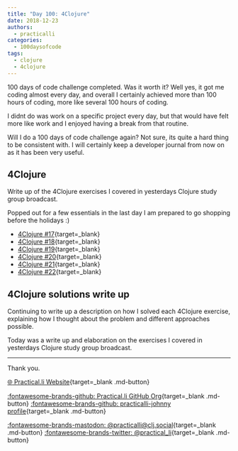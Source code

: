 ```yaml
---
title: "Day 100: 4Clojure"
date: 2018-12-23
authors:
  - practicalli
categories:
  - 100daysofcode
tags:
  - clojure
  - 4clojure
---
```


100 days of code challenge completed.  Was it worth it?  Well yes, it got me coding almost every day, and overall I certainly achieved more than 100 hours of coding, more like several 100 hours of coding.

I didnt do was work on a specific project every day, but that would have felt more like work and I enjoyed having a break from that routine.

Will I do a 100 days of code challenge again?  Not sure, its quite a hard thing to be consistent with.  I will certainly keep a developer journal from now on as it has been very useful.

<!-- more -->

## 4Clojure

Write up of the 4Clojure exercises I covered in yesterdays Clojure study group broadcast.

Popped out for a few essentials in the last day I am prepared to go shopping before the holidays :)

- [4Clojure #17](https://github.com/jr0cket/four-clojure/commit/7ff29a9f7014fde30e133f88f78c15d8729ed68e){target=_blank}
- [4Clojure #18](https://github.com/jr0cket/four-clojure/commit/f75d84c2ab82b0b74c6b87b29935c2a4e175cfc0){target=_blank}
- [4Clojure #19](https://github.com/jr0cket/four-clojure/commit/0a4a8561b951284aa90910f339cdae9c20225007){target=_blank}
- [4Clojure #20](https://github.com/jr0cket/four-clojure/commit/91616e84ed16803a76734a443a7a4b3b65c20262){target=_blank}
- [4Clojure #21](https://github.com/jr0cket/four-clojure/commit/5fe42949b7123c42a6b8d1f6ab8df2c7afc8f200){target=_blank}
- [4Clojure #22](https://github.com/jr0cket/four-clojure/commit/d7444b2f3f2f39937c4889cb080724ac790ec374){target=_blank}


##  4Clojure solutions write up

Continuing to write up a description on how I solved each 4Clojure exercise, explaining how I thought about the problem and different approaches possible.

Today was a write up and elaboration on the exercises I covered in yesterdays Clojure study group broadcast.

---
Thank you.

[:globe_with_meridians: Practical.li Website](https://practical.li){target=_blank .md-button}

[:fontawesome-brands-github: Practical.li GitHub Org](https://github.com/practicalli){target=_blank .md-button}
[:fontawesome-brands-github: practicalli-johnny profile](https://github.com/practicalli-johnny){target=_blank .md-button}

[:fontawesome-brands-mastodon: @practicalli@clj.social](https://clj.social/@practicalli){target=_blank .md-button}
[:fontawesome-brands-twitter: @practical_li](https://twitter.com/practcial_li){target=_blank .md-button}
